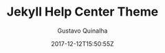 ---
title: "Jekyll Help Center Theme"
github: https://github.com/gustavoquinalha/jekyll-help-center-theme
demo: https://quinalha.me/jekyll-help-center-theme/
author: Gustavo Quinalha

ssg:
  - Jekyll
cms:
  - No Cms
date: 2017-12-12T15:50:55Z
github_branch: master
description: "Simple and responsive Jekyll theme for help center."
stale: false
---
